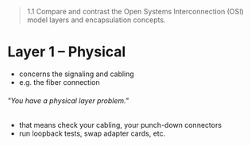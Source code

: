 > 1.1 Compare and contrast the Open Systems Interconnection (OSI) model layers and encapsulation concepts.

# Layer 1 – Physical

- concerns the signaling and cabling
- e.g. the fiber connection

###### "You have a physical layer problem."

- that means check your cabling, your punch-down connectors
- run loopback tests, swap adapter cards, etc. 